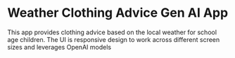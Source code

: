 # Weather Clothing Advice Gen AI App
This app provides clothing advice based on the local weather for school age children. The UI is responsive design to work across different screen sizes and leverages OpenAI models
